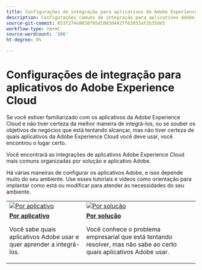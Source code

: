 ```yaml
---
title: Configurações de integração para aplicativos do Adobe Experience Cloud
description: Configurações comuns de integração para aplicativos Adobe Experience Cloud.
source-git-commit: 653f274e9838f95d1003d442ff63053af2b35de5
workflow-type: tm+mt
source-wordcount: '166'
ht-degree: 0%

---
```



# Configurações de integração para aplicativos do Adobe Experience Cloud

Se você estiver familiarizado com os aplicativos da Adobe Experience Cloud e não tiver certeza da melhor maneira de integrá-los, ou se souber os objetivos de negócios que está tentando alcançar, mas não tiver certeza de quais aplicativos da Adobe Experience Cloud você deve usar, você encontrou o lugar certo.

Você encontrará as integrações de aplicativos Adobe Experience Cloud mais comuns organizadas por solução e aplicativo Adobe.

Há várias maneiras de configurar os aplicativos Adobe, e isso depende muito do seu ambiente.  Use esses tutoriais e vídeos como orientação para implantar como está ou modificar para atender às necessidades do seu ambiente.

<table>
<tr>
   <td>
      <a  href="./integrations-between-applications/overview.md"><img alt="Por aplicativo" src="https://cdn.experienceleague.adobe.com/thumb/by-product.png"/></a>
   </td>
   <td>
      <a  href="./solution-categories/overview.md"><img alt="Por solução" src="https://cdn.experienceleague.adobe.com/thumb/by-solution.png"/></a>
   </td>  
</tr>
<tr>
   <td>
      <div><strong><a href="./integrations-between-applications/overview.md">Por aplicativo</a></strong></div>
      <p>
        Você sabe quais aplicativos Adobe usar e quer aprender a integrá-los.
      </p>
   </td>
   <td>
      <div><strong><a href="./solution-categories/overview.md">Por solução</a></strong></div>
      <p>
        Você conhece o problema empresarial que está tentando resolver, mas não sabe ao certo quais aplicativos Adobe usar.
      </p>
   </td>  
</tr>   
</table>
